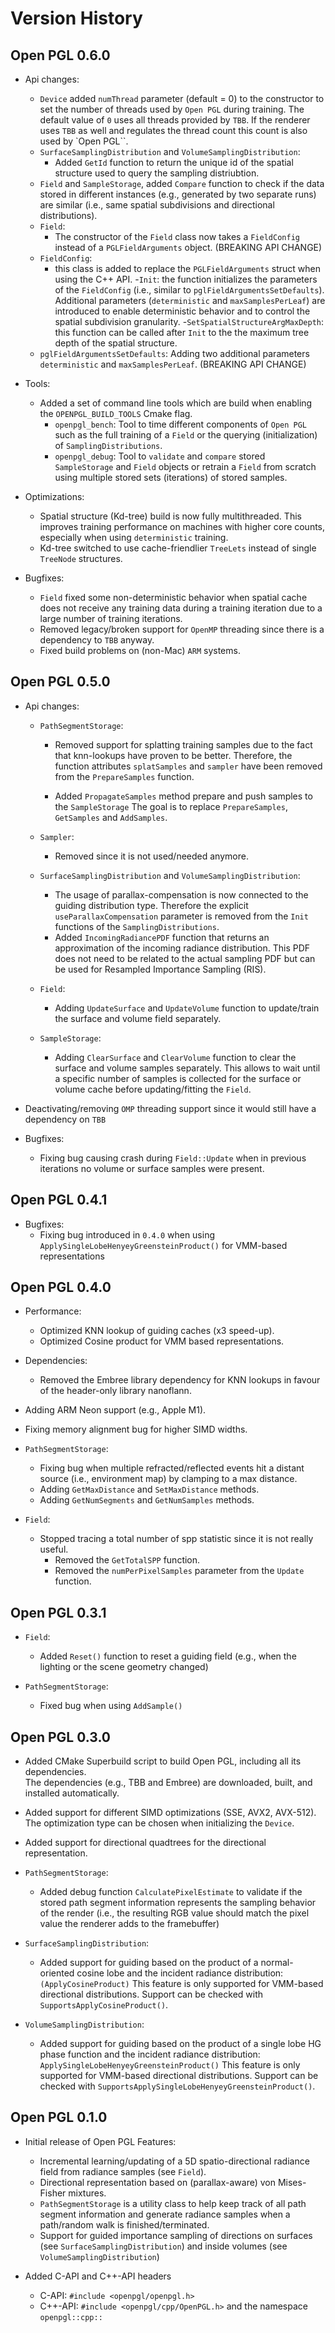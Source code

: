 Version History
===============

## Open PGL 0.6.0

- Api changes:
    - `Device` added `numThread` parameter (default = 0) to the constructor to set the number of threads used by `Open PGL` during training. The default value of `0` uses all threads provided by `TBB`. If the renderer uses `TBB` as well and regulates the thread count this count is also used by `Open PGL``.
    - `SurfaceSamplingDistribution` and `VolumeSamplingDistribution`:
        - Added `GetId` function to return the unique id of the spatial structure used to query the sampling distriubtion.
    - `Field` and `SampleStorage`, added `Compare` function to check if the data stored in different instances (e.g., generated by two separate runs) are similar (i.e., same spatial subdivisions and directional distributions).
    - `Field`:
        - The constructor of the `Field` class now takes a `FieldConfig` instead of a `PGLFieldArguments` object. (BREAKING API CHANGE)
    - `FieldConfig`:
        - this class is added to replace the `PGLFieldArguments` struct when using the C++ API.
        -`Init`: the function initializes the parameters of the `FieldConfig` (i.e., similar to `pglFieldArgumentsSetDefaults`). Additional parameters (`deterministic` and `maxSamplesPerLeaf`) are introduced to enable deterministic behavior and to control the spatial subdivision granularity.
        -`SetSpatialStructureArgMaxDepth`: this function can be called after `Init` to the the maximum tree depth of the spatial structure.
    - `pglFieldArgumentsSetDefaults`: Adding two additional parameters `deterministic` and `maxSamplesPerLeaf`. (BREAKING API CHANGE)

- Tools:
    - Added a set of command line tools which are build when enabling the `OPENPGL_BUILD_TOOLS` Cmake flag.
        - `openpgl_bench`: Tool to time different components of `Open PGL` such as the full training of a `Field` or the querying (initialization) of `SamplingDistributions`.
        - `openpgl_debug`: Tool to `validate` and `compare` stored `SampleStorage` and `Field` objects or retrain a `Field` from scratch using multiple stored sets (iterations) of stored samples. 

- Optimizations:
    - Spatial structure (Kd-tree) build is now fully multithreaded. This improves training performance on machines with higher core counts, especially when using `deterministic` training.
    - Kd-tree switched to use cache-friendlier `TreeLets` instead of single `TreeNode` structures.   

- Bugfixes:
    - `Field` fixed some non-deterministic behavior when spatial cache does not receive any training data during a training iteration due to a large number of training iterations.
    - Removed legacy/broken support for `OpenMP` threading since there is a dependency to `TBB` anyway.
    - Fixed build problems on (non-Mac) `ARM` systems.

## Open PGL 0.5.0

- Api changes:
    - `PathSegmentStorage`:
        - Removed support for splatting training samples due
          to the fact that knn-lookups have proven to be better.
          Therefore, the function attributes `splatSamples` and `sampler`
          have been removed from the `PrepareSamples` function.

        - Added `PropagateSamples` method prepare and push samples to the `SampleStorage`
          The goal is to replace `PrepareSamples`, `GetSamples` and `AddSamples`.

    - `Sampler`:
        - Removed since it is not used/needed anymore.

    - `SurfaceSamplingDistribution` and `VolumeSamplingDistribution`:
        - The usage of parallax-compensation is now connected to the guiding distribution type. Therefore the explicit `useParallaxCompensation` parameter is removed from the `Init` functions of the `SamplingDistributions`.  
        - Added `IncomingRadiancePDF` function that returns an approximation of the incoming radiance distribution. 
          This PDF does not need to be related to the actual sampling PDF but can be used for Resampled Importance Sampling (RIS).

    - `Field`:
        - Adding `UpdateSurface` and `UpdateVolume` function to update/train the surface and volume field separately.
    
    - `SampleStorage`:
        - Adding `ClearSurface` and `ClearVolume` function to clear the surface and volume samples separately.
          This allows to wait until a specific number of samples is collected for the surface or volume cache before updating/fitting the `Field`.

- Deactivating/removing `OMP` threading support since it would still have a dependency on `TBB`

- Bugfixes:
    - Fixing bug causing crash during `Field::Update` when in previous iterations no volume or surface samples were present.

## Open PGL 0.4.1
- Bugfixes:
    - Fixing bug introduced in `0.4.0` when using
     `ApplySingleLobeHenyeyGreensteinProduct()` for VMM-based 
     representations

## Open PGL 0.4.0

-   Performance:
    - Optimized KNN lookup of guiding caches (x3 speed-up).
    - Optimized Cosine product for VMM based representations.

-   Dependencies:
      - Removed the Embree library dependency for KNN lookups in favour
        of the header-only library nanoflann.

-   Adding ARM Neon support (e.g., Apple M1).

-   Fixing memory alignment bug for higher SIMD widths.

-   `PathSegmentStorage`:
    - Fixing bug when multiple refracted/reflected events hit a
      distant source (i.e., environment map) by clamping to a max
      distance.
    - Adding `GetMaxDistance` and `SetMaxDistance` methods.
    - Adding `GetNumSegments` and `GetNumSamples` methods.

-   `Field`:
    - Stopped tracing a total number of spp statistic since it is not really
      useful.
        - Removed the `GetTotalSPP` function.
        - Removed the `numPerPixelSamples` parameter from the `Update` function.

## Open PGL 0.3.1

-   `Field`:
    - Added `Reset()` function to reset a guiding field (e.g., when the lighting or the scene 
        geometry changed)

-   `PathSegmentStorage`:
    - Fixed bug when using `AddSample()`

## Open PGL 0.3.0

-   Added CMake Superbuild script to build Open PGL, including all its dependencies.      
    The dependencies (e.g., TBB and Embree) are downloaded, built, and installed automatically. 

-   Added support for different SIMD optimizations (SSE, AVX2, AVX-512).
        The optimization type can be chosen when initializing the `Device`.

-   Added support for directional quadtrees for the directional representation.

-   `PathSegmentStorage`:
    -   Added debug function `CalculatePixelEstimate` to validate if the stored
        path segment information represents the sampling behavior of the render
        (i.e., the resulting RGB value should match the pixel value the renderer
        adds to the framebuffer)

-   `SurfaceSamplingDistribution`:
    -   Added support for guiding based on the product of a normal-oriented
        cosine lobe and the incident radiance distribution:
        `(ApplyCosineProduct)`
        This feature is only supported for VMM-based directional distributions.
        Support can be checked with `SupportsApplyCosineProduct()`.

-   `VolumeSamplingDistribution`:
    -   Added support for guiding based on the product of a single lobe
        HG phase function and the incident radiance distribution:
        `ApplySingleLobeHenyeyGreensteinProduct()`
        This feature is only supported for VMM-based directional distributions.
        Support can be checked with `SupportsApplySingleLobeHenyeyGreensteinProduct()`.


## Open PGL 0.1.0

-   Initial release of Open PGL
    Features:
    -   Incremental learning/updating of a 5D spatio-directional radiance field
        from radiance samples (see `Field`).
    -   Directional representation based on (parallax-aware) von Mises-Fisher mixtures.
    -   `PathSegmentStorage` is a utility class to help keep track of all path segment 
        information and generate radiance samples when a path/random walk is finished/terminated.
    -   Support for guided importance sampling of directions on surfaces (see `SurfaceSamplingDistribution`)
        and inside volumes (see `VolumeSamplingDistribution`)

-   Added C-API and C++-API headers
    -   C-API: `#include <openpgl/openpgl.h>`
    -   C++-API: `#include <openpgl/cpp/OpenPGL.h>` and the namespace `openpgl::cpp::`

    